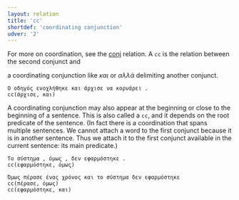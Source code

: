 ```yaml
---
layout: relation
title: 'cc'
shortdef: 'coordinating conjunction'
udver: '2'
---
```


For more on coordination, see the [conj]() relation.
A `cc` is the relation between the second conjunct and
<!--
TODO
a [coordinating conjunction](../pos/CCONJ)
-->
a coordinating conjunction like _και_ or _αλλά_ delimiting another conjunct.

~~~ sdparse
Ο οδηγός ενοχλήθηκε και άρχισε να κορνάρει .
cc(άρχισε, και)
~~~

A coordinating conjunction may also appear at the beginning
or close to the beginning of a sentence. This is also called
a `cc`, and it depends on the root predicate of the sentence.
(In fact there is a coordination that spans multiple sentences.
We cannot attach a word to the first conjunct because it is in another sentence.
Thus we attach it to the first conjunct available in the current sentence: its main predicate.)

~~~ sdparse
Το σύστημα , όμως , δεν εφαρμόστηκε .
cc(εφαρμόστηκε, όμως)
~~~

~~~ sdparse
Όμως πέρασε ένας χρόνος και το σύστημα δεν εφαρμόστηκε
cc(πέρασε, όμως)
cc(εφαρμόστηκε, και)
~~~
<!-- Interlanguage links updated Po lis 14 15:35:13 CET 2022 -->
